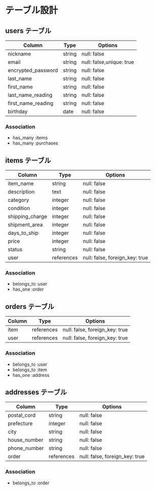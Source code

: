 # テーブル設計

## users テーブル

| Column             | Type       | Options                  |
| ------------------ | ---------- | -------------------------|
| nickname           | string     | null: false              |
| email              | string     | null: false,unique: true |
| encrypted_password | string     | null: false              |
| last_name          | string     | null: false              |
| first_name         | string     | null: false              |
| last_name_reading  | string     | null: false              |
| first_name_reading | string     | null: false              |
| birthday           | date       | null: false              |

### Association
- has_many :items
- has_many :purchases


## items テーブル

| Column          | Type       | Options                        |
| --------------- | ---------- | -------------------------------|
| item_name       | string     | null: false                    |
| description     | text       | null: false                    |
| category        | integer    | null: false                    |
| condition       | integer    | null: false                    |
| shipping_charge | integer    | null: false                    |
| shipment_area   | integer    | null: false                    |
| days_to_ship    | integer    | null: false                    |
| price           | integer    | null: false                    |
| status          | string     | null: false                    |
| user            | references | null: false, foreign_key: true |

### Association
- belongs_to :user
- has_one :order

## orders テーブル

| Column   | Type       | Options                        |
| -------- | ---------- | -------------------------------|
| item     | references | null: false, foreign_key: true |
| user     | references | null: false, foreign_key: true |

### Association
- belongs_to :user
- belongs_to :item
- has_one :address

## addresses テーブル

| Column       | Type       | Options                        |
| ------------ | ---------- | -------------------------------|
| postal_cord  | string     | null: false                    |
| prefecture   | integer    | null: false                    |
| city         | string     | null: false                    |
| house_number | string     | null: false                    |
| phone_number | string     | null: false                    |
| order        | references | null: false, foreign_key: true |

### Association
- belongs_to :order